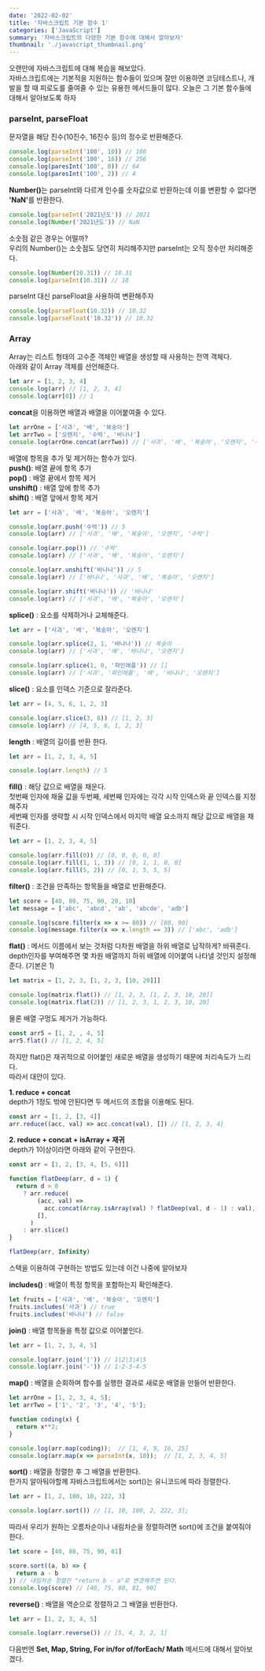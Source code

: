 ```yaml
---
date: '2022-02-02'
title: '자바스크립트 기본 함수 1'
categories: ['JavaScript']
summary: '자바스크립트의 다양한 기본 함수에 대해서 알아보자'
thumbnail: './javascript_thumbnail.png'
---
```


오랜만에 자바스크립트에 대해 복습을 해보았다.  
자바스크립트에는 기본적을 지원하는 함수들이 있으며 잘만 이용하면 코딩테스트나, 개발을 할 때 피로도를 줄여줄 수 있는 유용한 메서드들이 많다.
오늘은 그 기본 함수들에 대해서 알아보도록 하자

### parseInt, parseFloat

문자열을 해당 진수(10진수, 16진수 등)의 정수로 반환해준다.

```javascript
console.log(parseInt('100', 10)) // 100
console.log(parseInt('100', 16)) // 256
console.log(paresInt('100', 8)) // 64
console.log(paresInt('100', 2)) // 4
```

<b>Number()</b>는 parseInt와 다르게 인수를 숫자값으로 반환하는데 이를 변환할 수 없다면 <b>'NaN'</b>를 반환한다.

```javascript
console.log(parseInt('2021년도')) // 2021
console.log(Number('2021년도')) // NaN
```

소숫점 같은 경우는 어떨까?  
우리의 Number()는 소숫점도 당연히 처리해주지만 parseInt는 오직 정수만 처리해준다.

```javascript
console.log(Number(10.31)) // 10.31
console.log(parseInt(10.31)) // 10
```

parseInt 대신 parseFloat을 사용하여 변환해주자

```javascript
console.log(parseFloat(10.32)) // 10.32
console.log(parseFloat('10.32')) // 10.32
```

### Array

Array는 리스트 형태의 고수준 객체인 배열을 생성할 때 사용하는 전역 객체다.  
아래와 같이 Array 객체를 선언해준다.

```javascript
let arr = [1, 2, 3, 4]
console.log(arr) // [1, 2, 3, 4]
console.log(arr[0]) // 1
```

<b>concat</b>을 이용하면 배열과 배열을 이어붙여줄 수 있다.

```javascript
let arrOne = ['사과', '배', '복숭아']
let arrTwo = ['오렌지', '수박', '바나나']
console.log(arrOne.concat(arrTwo)) // ['사과', '배', '복숭아', '오렌지', '수박', '바나나']
```

배열에 항목을 추가 및 제거하는 함수가 있다.  
**push()**: 배열 끝에 항목 추가  
**pop()** : 배열 끝에서 항목 제거  
**unshift()** : 배열 앞에 항목 추가  
**shift()** : 배열 앞에서 항목 제거

```javascript
let arr = ['사과', '배', '복숭아', '오렌지']

console.log(arr.push('수박')) // 5
console.log(arr) // ['사과', '배', '복숭아', '오렌지', '수박']

console.log(arr.pop()) // '수박'
console.log(arr) // ['사과', '배', '복숭아', '오렌지']

console.log(arr.unshift('바나나')) // 5
console.log(arr) // ['바나나', '사과', '배', '복숭아', '오렌지']

console.log(arr.shift('바나나')) // '바나나'
console.log(arr) // ['사과', '배', '복숭아', '오렌지']
```

**splice()** : 요소를 삭제하거나 교체해준다.

```javascript
let arr = ['사과', '배', '복숭아', '오렌지']

console.log(arr.splice(2, 1, '바나나')) // 복숭아
console.log(arr) // ['사과', '배', '바나나', '오렌지']

console.log(arr.splice(1, 0, '파인애플')) // []
console.log(arr) // ['사과', '파인애플', '배', '바나나', '오렌지']
```

**slice()** : 요소를 인덱스 기준으로 잘라준다.

```javascript
let arr = [4, 5, 6, 1, 2, 3]

console.log(arr.slice(3, 6)) // [1, 2, 3]
console.log(arr) // [4, 5, 6, 1, 2, 3]
```

**length** : 배열의 길이를 반환 한다.

```javascript
let arr = [1, 2, 3, 4, 5]

console.log(arr.length) // 5
```

**fill()** : 해당 값으로 배열을 채운다.  
첫번째 인자에 채울 값을 두번째, 세번째 인자에는 각각 시작 인덱스와 끝 인덱스를 지정해주자  
세번째 인자를 생략할 시 시작 인덱스에서 마지막 배열 요소까지 해당 값으로 배열을 채워준다.

```javascript
let arr = [1, 2, 3, 4, 5]

console.log(arr.fill(0)) // [0, 0, 0, 0, 0]
console.log(arr.fill(1, 1, 3)) // [0, 1, 1, 0, 0]
console.log(arr.fill(5, 2)) // [0, 1, 5, 5, 5]
```

**filter()** : 조건을 만족하는 항목들을 배열로 반환해준다.

```javascript
let score = [40, 80, 75, 90, 20, 10]
let message = ['abc', 'abcd', 'ab', 'abcde', 'adb']

console.log(score.filter(x => x >= 80)) // [80, 90]
console.log(message.filter(x => x.length == 3)) // ['abc', 'adb']
```

**flat()** : 메서드 이름에서 보는 것처럼 다차원 배열을 하위 배열로 납작하게? 바꿔준다.  
depth인자를 부여해주면 몇 차원 배열까지 하위 배열에 이어붙여 나타낼 것인지 설정해준다. (기본은 1)

```javascript
let matrix = [1, 2, 3, [1, 2, 3, [10, 20]]]

console.log(matrix.flat()) // [1, 2, 3, [1, 2, 3, 10, 20]]
console.log(matrix.flat(2)) // [1, 2, 3, 1, 2, 3, 10, 20]
```

물론 배열 구멍도 제거가 가능하다.

```javascript
const arr5 = [1, 2, , 4, 5]
arr5.flat() // [1, 2, 4, 5]
```

하지만 flat()은 재귀적으로 이어붙인 새로운 배열을 생성하기 때문에 처리속도가 느리다.  
따라서 대안이 있다.

**1. reduce + concat**  
depth가 1정도 밖에 안된다면 두 메서드의 조합을 이용해도 된다.

```javascript
const arr = [1, 2, [3, 4]]
arr.reduce((acc, val) => acc.concat(val), []) // [1, 2, 3, 4]
```

**2. reduce + concat + isArray + 재귀**  
depth가 1이상이라면 아래와 같이 구현한다.

```javascript
const arr = [1, 2, [3, 4, [5, 6]]]

function flatDeep(arr, d = 1) {
  return d > 0
    ? arr.reduce(
        (acc, val) =>
          acc.concat(Array.isArray(val) ? flatDeep(val, d - 1) : val),
        [],
      )
    : arr.slice()
}

flatDeep(arr, Infinity)
```

스택을 이용하여 구현하는 방법도 있는데 이건 나중에 알아보자

**includes()** : 배열이 특정 항목을 포함하는지 확인해준다.

```javascript
let fruits = ['사과', '배', '복숭아', '오렌지']
fruits.includes('사과') // true
fruits.includes('바나나') // false
```

**join()** : 배열 항목들을 특정 값으로 이어붙인다.

```javascript
let arr = [1, 2, 3, 4, 5]

console.log(arr.join('|')) // 1|2|3|4|5
console.log(arr.join('-')) // 1-2-3-4-5
```

**map()** : 배열을 순회하며 함수를 실행한 결과로 새로운 배열을 만들어 반환한다.

```javascript
let arrOne = [1, 2, 3, 4, 5];
let arrTwo = ['1', '2', '3', '4', '5'];

function coding(x) {
  return x**2;
}

console.log(arr.map(coding));  // [1, 4, 9, 16, 25]
console.log(arr.map(x => parseInt(x, 10));  // [1, 2, 3, 4, 5]
```

**sort()** : 배열을 정렬한 후 그 배열을 반환한다.  
한가지 알아둬야할께 자바스크립트에서는 sort()는 유니코드에 따라 정렬한다.

```javascript
let arr = [1, 2, 100, 10, 222, 3]

console.log(arr.sort()) // [1, 10, 100, 2, 222, 3];
```

따라서 우리가 원하는 오름차순이나 내림차순을 정렬하려면 sort()에 조건을 붙여줘야한다.

```javascript
let score = [40, 80, 75, 90, 81]

score.sort((a, b) => {
  return a - b
}) // 내림차순 정렬은 "return b - a"로 변경해주면 된다.
console.log(score) // [40, 75, 80, 81, 90]
```

**reverse()** : 배열을 역순으로 정렬하고 그 배열을 반환한다.

```javascript
let arr = [1, 2, 3, 4, 5]

console.log(arr.reverse()) // [5, 4, 3, 2, 1]
```

다음번엔 **Set, Map, String, For in/for of/forEach/ Math** 메서드에 대해서 알아보겠다.
